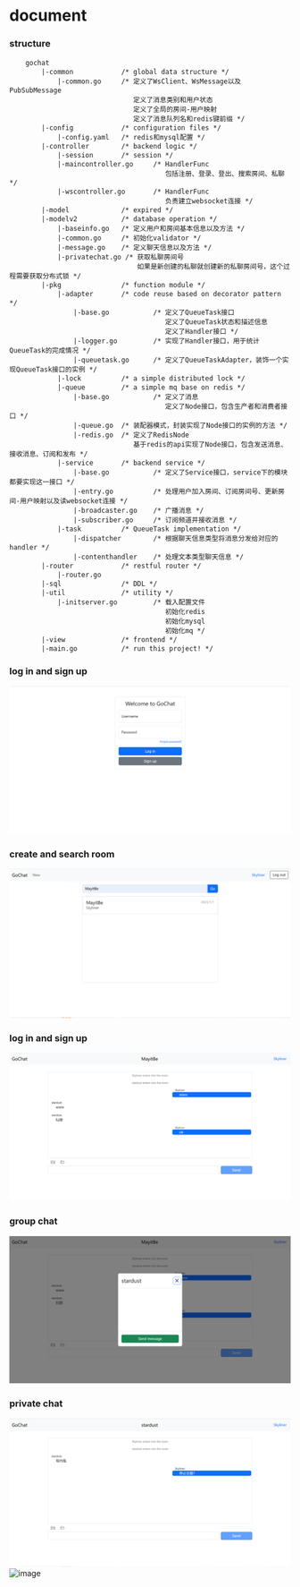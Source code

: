 # document
### structure
```
    gochat
        |-common            /* global data structure */
            |-common.go     /* 定义了WsClient、WsMessage以及PubSubMessage
                               定义了消息类别和用户状态
                               定义了全局的房间-用户映射
                               定义了消息队列名和redis键前缀 */
        |-config            /* configuration files */
            |-config.yaml   /* redis和mysql配置 */
        |-controller        /* backend logic */
            |-session       /* session */     
            |-maincontroller.go     /* HandlerFunc
                                       包括注册、登录、登出、搜索房间、私聊 */
            |-wscontroller.go       /* HandlerFunc
                                       负责建立websocket连接 */
        |-model             /* expired */
        |-modelv2           /* database operation */
            |-baseinfo.go   /* 定义用户和房间基本信息以及方法 */
            |-common.go     /* 初始化validator */
            |-message.go    /* 定义聊天信息以及方法 */
            |-privatechat.go /* 获取私聊房间号
                                如果是新创建的私聊就创建新的私聊房间号，这个过程需要获取分布式锁 */
        |-pkg               /* function module */
            |-adapter       /* code reuse based on decorator pattern */
                |-base.go           /* 定义了QueueTask接口
                                       定义了QueueTask状态和描述信息 
                                       定义了Handler接口 */
                |-logger.go         /* 实现了Handler接口，用于统计QueueTask的完成情况 */
                |-queuetask.go      /* 定义了QueueTaskAdapter，装饰一个实现QueueTask接口的实例 */
            |-lock          /* a simple distributed lock */
            |-queue         /* a simple mq base on redis */
                |-base.go           /* 定义了消息
                                       定义了Node接口，包含生产者和消费者接口 */
                |-queue.go  /* 装配器模式，封装实现了Node接口的实例的方法 */
                |-redis.go  /* 定义了RedisNode
                               基于redis的api实现了Node接口，包含发送消息、接收消息、订阅和发布 */
            |-service       /* backend service */
                |-base.go           /* 定义了Service接口，service下的模块都要实现这一接口 */
                |-entry.go          /* 处理用户加入房间、订阅房间号、更新房间-用户映射以及读websocket连接 */
                |-broadcaster.go    /* 广播消息 */
                |-subscriber.go     /* 订阅频道并接收消息 */
            |-task          /* QueueTask implementation */
                |-dispatcher        /* 根据聊天信息类型将消息分发给对应的handler */
                |-contenthandler    /* 处理文本类型聊天信息 */
        |-router            /* restful router */
            |-router.go      
        |-sql               /* DDL */
        |-util              /* utility */
            |-initserver.go         /* 载入配置文件
                                       初始化redis
                                       初始化mysql
                                       初始化mq */
        |-view              /* frontend */
        |-main.go           /* run this project! */
```
### log in and sign up
![image](https://github.com/SkylinerZzz/gochat/blob/main/docs/img/img.png)
### create and search room
![image](https://github.com/SkylinerZzz/gochat/blob/main/docs/img/img_1.png)
### log in and sign up
![image](https://github.com/SkylinerZzz/gochat/blob/main/docs/img/img_2.png)
### group chat
![image](https://github.com/SkylinerZzz/gochat/blob/main/docs/img/img_3.png)
### private chat
![image](https://github.com/SkylinerZzz/gochat/blob/main/docs/img/img_4.png)
![image](https://github.com/SkylinerZzz/gochat/blob/main/docs/img/img_5.png)

